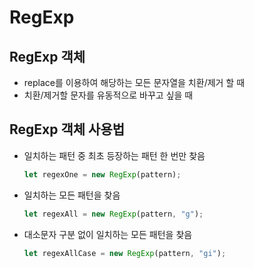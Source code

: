 # RegExp

## RegExp 객체

- replace를 이용하여 해당하는 모든 문자열을 치환/제거 할 때
- 치환/제거할 문자를 유동적으로 바꾸고 싶을 때

## RegExp 객체 사용법

- 일치하는 패턴 중 최초 등장하는 패턴 한 번만 찾음
  ```javaScript
  let regexOne = new RegExp(pattern);
  ```
- 일치하는 모든 패턴을 찾음
  ```javaScript
  let regexAll = new RegExp(pattern, "g");
  ```
- 대소문자 구분 없이 일치하는 모든 패턴을 찾음
  ```javaScript
  let regexAllCase = new RegExp(pattern, "gi");
  ```
